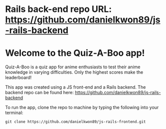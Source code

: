 # Rails back-end repo URL: https://github.com/danielkwon89/js-rails-backend

# Welcome to the Quiz-A-Boo app!

Quiz-A-Boo is a quiz app for anime enthusiasts to test their anime knowledge in varying difficulties. Only the highest scores make the leaderboard!

This app was created using a JS front-end and a Rails backend. The backend repo can be found here: https://github.com/danielkwon89/js-rails-backend

To run the app, clone the repo to machine by typing the following into your terminal:

    git clone https://github.com/danielkwon89/js-rails-frontend.git
